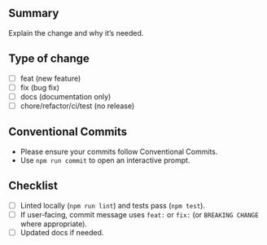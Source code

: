 ## Summary

Explain the change and why it’s needed.

## Type of change

- [ ] feat (new feature)
- [ ] fix (bug fix)
- [ ] docs (documentation only)
- [ ] chore/refactor/ci/test (no release)

## Conventional Commits

- Please ensure your commits follow Conventional Commits.
- Use `npm run commit` to open an interactive prompt.

## Checklist

- [ ] Linted locally (`npm run lint`) and tests pass (`npm test`).
- [ ] If user‑facing, commit message uses `feat:` or `fix:` (or `BREAKING CHANGE` where appropriate).
- [ ] Updated docs if needed.
